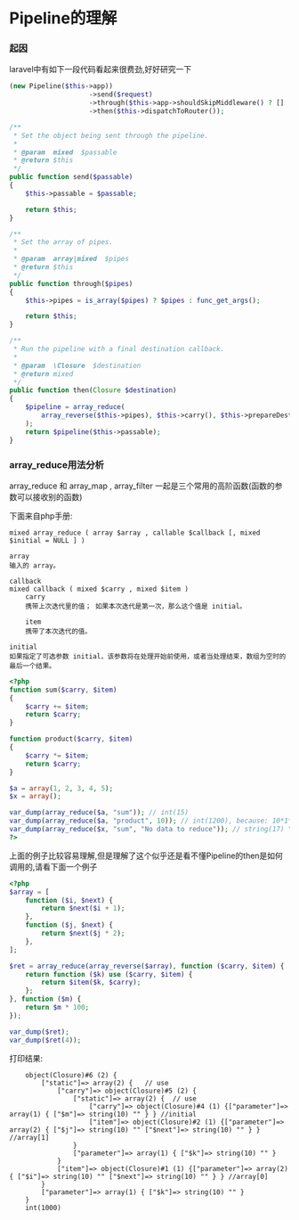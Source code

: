 # Pipeline的理解
### 起因
laravel中有如下一段代码看起来很费劲,好好研究一下
```php
(new Pipeline($this->app))
                    ->send($request)
                    ->through($this->app->shouldSkipMiddleware() ? [] : $this->middleware)
                    ->then($this->dispatchToRouter());

/**
 * Set the object being sent through the pipeline.
 *
 * @param  mixed  $passable
 * @return $this
 */
public function send($passable)
{
    $this->passable = $passable;

    return $this;
}

/**
 * Set the array of pipes.
 *
 * @param  array|mixed  $pipes
 * @return $this
 */
public function through($pipes)
{
    $this->pipes = is_array($pipes) ? $pipes : func_get_args();

    return $this;
}

/**
 * Run the pipeline with a final destination callback.
 *
 * @param  \Closure  $destination
 * @return mixed
 */
public function then(Closure $destination)
{
    $pipeline = array_reduce(
        array_reverse($this->pipes), $this->carry(), $this->prepareDestination($destination)
    );
    return $pipeline($this->passable);
}
```

### array_reduce用法分析
array_reduce 和 array_map , array_filter 一起是三个常用的高阶函数(函数的参数可以接收别的函数)

下面来自php手册:

    mixed array_reduce ( array $array , callable $callback [, mixed $initial = NULL ] )
        
    array
    输入的 array。
        
    callback
    mixed callback ( mixed $carry , mixed $item )
        carry
        携带上次迭代里的值； 如果本次迭代是第一次，那么这个值是 initial。
        
        item
        携带了本次迭代的值。
        
    initial
    如果指定了可选参数 initial，该参数将在处理开始前使用，或者当处理结束，数组为空时的最后一个结果。

```php
<?php
function sum($carry, $item)
{
    $carry += $item;
    return $carry;
}

function product($carry, $item)
{
    $carry *= $item;
    return $carry;
}

$a = array(1, 2, 3, 4, 5);
$x = array();

var_dump(array_reduce($a, "sum")); // int(15)
var_dump(array_reduce($a, "product", 10)); // int(1200), because: 10*1*2*3*4*5
var_dump(array_reduce($x, "sum", "No data to reduce")); // string(17) "No data to reduce"
?>
```
上面的例子比较容易理解,但是理解了这个似乎还是看不懂Pipeline的then是如何调用的,请看下面一个例子
```php
<?php
$array = [
    function ($i, $next) {
        return $next($i + 1);
    },
    function ($j, $next) {
        return $next($j * 2);
    },
];

$ret = array_reduce(array_reverse($array), function ($carry, $item) {
    return function ($k) use ($carry, $item) {
        return $item($k, $carry);
    };
}, function ($m) {
    return $m * 100;
});

var_dump($ret);
var_dump($ret(4));
```
打印结果:

        object(Closure)#6 (2) { 
            ["static"]=> array(2) {   // use 
                ["carry"]=> object(Closure)#5 (2) { 
                    ["static"]=> array(2) {  // use
                        ["carry"]=> object(Closure)#4 (1) {["parameter"]=> array(1) { ["$m"]=> string(10) "" } } //initial
                        ["item"]=> object(Closure)#2 (1) {["parameter"]=> array(2) { ["$j"]=> string(10) "" ["$next"]=> string(10) "" } } //array[1]
                    } 
                    ["parameter"]=> array(1) { ["$k"]=> string(10) "" } 
                }
                ["item"]=> object(Closure)#1 (1) {["parameter"]=> array(2) { ["$i"]=> string(10) "" ["$next"]=> string(10) "" } } //array[0]
            } 
            ["parameter"]=> array(1) { ["$k"]=> string(10) "" }
        } 
        int(1000)


